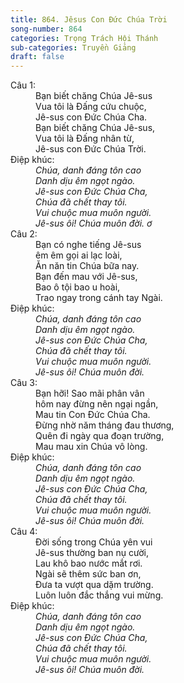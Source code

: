 ```yaml
---
title: 864. Jêsus Con Đức Chúa Trời
song-number: 864
categories: Trọng Trách Hội Thánh
sub-categories: Truyền Giảng
draft: false
---
```

<dl><dt>Câu 1:</dt><dd data-verse="1">Bạn biết chăng Chúa Jê-sus <br/>Vua tôi là Đấng cứu chuộc, <br/>Jê-sus con Đức Chúa Cha. <br/>Bạn biết chăng Chúa Jê-sus, <br/>Vua tôi là Đấng nhân từ, <br/>Jê-sus con Đức Chúa Trời. </dd><dt>Điệp khúc:</dt><dd data-chorus="1"><em>Chúa, danh đáng tôn cao <br/>Danh dịu êm ngọt ngào. <br/>Jê-sus con Đức Chúa Cha, <br/>Chúa đã chết thay tôi. <br/>Vui chuộc mua muôn người. <br/>Jê-sus ôi! Chúa muôn đời. ơ </em></dd><dt>Câu 2:</dt><dd data-verse="2">Bạn có nghe tiếng Jê-sus <br/>êm êm gọi ai lạc loài, <br/>Ăn năn tin Chúa bữa nay. <br/>Bạn đến mau với Jê-sus, <br/>Bao ô tội bao u hoài, <br/>Trao ngay trong cánh tay Ngài. </dd><dt>Điệp khúc:</dt><dd data-chorus="1"><em>Chúa, danh đáng tôn cao <br/>Danh dịu êm ngọt ngào. <br/>Jê-sus con Đức Chúa Cha, <br/>Chúa đã chết thay tôi. <br/>Vui chuộc mua muôn người. <br/>Jê-sus ôi! Chúa muôn đời. </em></dd><dt>Câu 3:</dt><dd data-verse="3">Bạn hỡi! Sao mãi phân vân <br/>hôm nay đừng nên ngại ngần, <br/>Mau tin Con Đức Chúa Cha. <br/>Đừng nhờ năm tháng đau thương, <br/>Quên đi ngày qua đoạn trường, <br/>Mau mau xin Chúa vô lòng. </dd><dt>Điệp khúc:</dt><dd data-chorus="1"><em>Chúa, danh đáng tôn cao <br/>Danh dịu êm ngọt ngào. <br/>Jê-sus con Đức Chúa Cha, <br/>Chúa đã chết thay tôi. <br/>Vui chuộc mua muôn người. <br/>Jê-sus ôi! Chúa muôn đời. </em></dd><dt>Câu 4:</dt><dd data-verse="4">Đời sống trong Chúa yên vui <br/>Jê-sus thường ban nụ cười, <br/>Lau khô bao nước mắt rơi. <br/>Ngài sẽ thêm sức ban ơn, <br/>Đưa ta vượt qua dặm trường. <br/>Luôn luôn đắc thắng vui mừng. </dd><dt>Điệp khúc:</dt><dd data-chorus="1"><em>Chúa, danh đáng tôn cao <br/>Danh dịu êm ngọt ngào. <br/>Jê-sus con Đức Chúa Cha, <br/>Chúa đã chết thay tôi. <br/>Vui chuộc mua muôn người. <br/>Jê-sus ôi! Chúa muôn đời. </em></dd></dl>